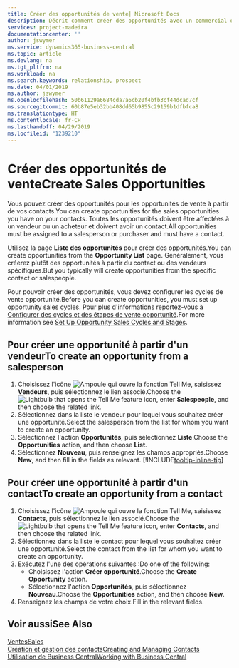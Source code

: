 ```yaml
---
title: Créer des opportunités de vente| Microsoft Docs
description: Décrit comment créer des opportunités avec un commercial ou un contact dans Business Central.
services: project-madeira
documentationcenter: ''
author: jswymer
ms.service: dynamics365-business-central
ms.topic: article
ms.devlang: na
ms.tgt_pltfrm: na
ms.workload: na
ms.search.keywords: relationship, prospect
ms.date: 04/01/2019
ms.author: jswymer
ms.openlocfilehash: 50b61129a6684cda7a6cb20f4bfb3cf44dcad7cf
ms.sourcegitcommit: 60b87e5eb32bb408dd65b9855c29159b1dfbfca8
ms.translationtype: HT
ms.contentlocale: fr-CH
ms.lasthandoff: 04/29/2019
ms.locfileid: "1239210"
---
```

# <a name="create-sales-opportunities"></a><span data-ttu-id="a0dbd-103">Créer des opportunités de vente</span><span class="sxs-lookup"><span data-stu-id="a0dbd-103">Create Sales Opportunities</span></span>
<span data-ttu-id="a0dbd-104">Vous pouvez créer des opportunités pour les opportunités de vente à partir de vos contacts.</span><span class="sxs-lookup"><span data-stu-id="a0dbd-104">You can create opportunities for the sales opportunities you have on your contacts.</span></span> <span data-ttu-id="a0dbd-105">Toutes les opportunités doivent être affectées à un vendeur ou un acheteur et doivent avoir un contact.</span><span class="sxs-lookup"><span data-stu-id="a0dbd-105">All opportunities must be assigned to a salesperson or purchaser and must have a contact.</span></span>

<span data-ttu-id="a0dbd-106">Utilisez la page **Liste des opportunités** pour créer des opportunités.</span><span class="sxs-lookup"><span data-stu-id="a0dbd-106">You can create opportunities from the **Opportunity List** page.</span></span> <span data-ttu-id="a0dbd-107">Généralement, vous créerez plutôt des opportunités à partir du contact ou des vendeurs spécifiques.</span><span class="sxs-lookup"><span data-stu-id="a0dbd-107">But you typically will create opportunities from the specific contact or salespeople.</span></span>

<span data-ttu-id="a0dbd-108">Pour pouvoir créer des opportunités, vous devez configurer les cycles de vente opportunité.</span><span class="sxs-lookup"><span data-stu-id="a0dbd-108">Before you can create opportunities, you must set up opportunity sales cycles.</span></span> <span data-ttu-id="a0dbd-109">Pour plus d'informations reportez-vous à [Configurer des cycles et des étapes de vente opportunité](marketing-how-setup-opportunity-sales-cycles-stages.md).</span><span class="sxs-lookup"><span data-stu-id="a0dbd-109">For more information see [Set Up Opportunity Sales Cycles and Stages](marketing-how-setup-opportunity-sales-cycles-stages.md).</span></span>

## <a name="to-create-an-opportunity-from-a-salesperson"></a><span data-ttu-id="a0dbd-110">Pour créer une opportunité à partir d'un vendeur</span><span class="sxs-lookup"><span data-stu-id="a0dbd-110">To create an opportunity from a salesperson</span></span>
1. <span data-ttu-id="a0dbd-111">Choisissez l'icône ![Ampoule qui ouvre la fonction Tell Me](media/ui-search/search_small.png "Dites-moi ce que vous voulez faire"), saisissez **Vendeurs**, puis sélectionnez le lien associé.</span><span class="sxs-lookup"><span data-stu-id="a0dbd-111">Choose the ![Lightbulb that opens the Tell Me feature](media/ui-search/search_small.png "Tell me what you want to do") icon, enter **Salespeople**, and then choose the related link.</span></span>
2. <span data-ttu-id="a0dbd-112">Sélectionnez dans la liste le vendeur pour lequel vous souhaitez créer une opportunité.</span><span class="sxs-lookup"><span data-stu-id="a0dbd-112">Select the salesperson from the list for whom you want to create an opportunity.</span></span>
3. <span data-ttu-id="a0dbd-113">Sélectionnez l'action **Opportunités**, puis sélectionnez **Liste**.</span><span class="sxs-lookup"><span data-stu-id="a0dbd-113">Choose the **Opportunities** action, and then choose **List**.</span></span>
4. <span data-ttu-id="a0dbd-114">Sélectionnez **Nouveau**, puis renseignez les champs appropriés.</span><span class="sxs-lookup"><span data-stu-id="a0dbd-114">Choose **New**, and then fill in the fields as relevant.</span></span> [!INCLUDE[tooltip-inline-tip](includes/tooltip-inline-tip_md.md)]  



## <a name="to-create-an-opportunity-from-a-contact"></a><span data-ttu-id="a0dbd-115">Pour créer une opportunité à partir d'un contact</span><span class="sxs-lookup"><span data-stu-id="a0dbd-115">To create an opportunity from a contact</span></span>
1. <span data-ttu-id="a0dbd-116">Choisissez l'icône ![Ampoule qui ouvre la fonction Tell Me](media/ui-search/search_small.png "Dites-moi ce que vous voulez faire"), saisissez **Contacts**, puis sélectionnez le lien associé.</span><span class="sxs-lookup"><span data-stu-id="a0dbd-116">Choose the ![Lightbulb that opens the Tell Me feature](media/ui-search/search_small.png "Tell me what you want to do") icon, enter **Contacts**, and then choose the related link.</span></span>
2. <span data-ttu-id="a0dbd-117">Sélectionnez dans la liste le contact pour lequel vous souhaitez créer une opportunité.</span><span class="sxs-lookup"><span data-stu-id="a0dbd-117">Select the contact from the list for whom you want to create an opportunity.</span></span>
3. <span data-ttu-id="a0dbd-118">Exécutez l'une des opérations suivantes :</span><span class="sxs-lookup"><span data-stu-id="a0dbd-118">Do one of the following:</span></span>
   * <span data-ttu-id="a0dbd-119">Choisissez l'action **Créer opportunité**.</span><span class="sxs-lookup"><span data-stu-id="a0dbd-119">Choose the **Create Opportunity** action.</span></span>
   * <span data-ttu-id="a0dbd-120">Sélectionnez l'action **Opportunités**, puis sélectionnez **Nouveau**.</span><span class="sxs-lookup"><span data-stu-id="a0dbd-120">Choose the  **Opportunities** action, and then choose **New**.</span></span>
4. <span data-ttu-id="a0dbd-121">Renseignez les champs de votre choix.</span><span class="sxs-lookup"><span data-stu-id="a0dbd-121">Fill in the relevant fields.</span></span>

## <a name="see-also"></a><span data-ttu-id="a0dbd-122">Voir aussi</span><span class="sxs-lookup"><span data-stu-id="a0dbd-122">See Also</span></span>
[<span data-ttu-id="a0dbd-123">Ventes</span><span class="sxs-lookup"><span data-stu-id="a0dbd-123">Sales</span></span>](sales-manage-sales.md)  
[<span data-ttu-id="a0dbd-124">Création et gestion des contacts</span><span class="sxs-lookup"><span data-stu-id="a0dbd-124">Creating and Managing Contacts</span></span>](marketing-contacts.md)  
[<span data-ttu-id="a0dbd-125">Utilisation de Business Central</span><span class="sxs-lookup"><span data-stu-id="a0dbd-125">Working with Business Central</span></span>](ui-work-product.md)
